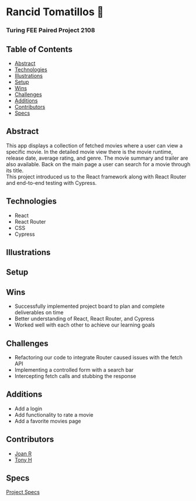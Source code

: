 # Rancid Tomatillos :tomato:

### Turing FEE Paired Project 2108

## Table of Contents
- [Abstract](#Abstract)
- [Technologies](#Technologies)
- [Illustrations](#Illustrations)
- [Setup](#Setup)
- [Wins](#Wins)
- [Challenges](#Challenges)
- [Additions](#Additions)
- [Contributors](#Contributors)
- [Specs](#Specs)

## Abstract
This app displays a collection of fetched movies where a user can view a specific movie.  In the detailed movie view there is the movie runtime, release date, average rating, and genre.  The movie summary and trailer are also available.  Back on the main page a user can search for a movie through its title.   
This project introduced us to the React framework along with React Router and end-to-end testing with Cypress.  

## Technologies
- React
- React Router
- CSS
- Cypress

## Illustrations

## Setup

## Wins
- Successfully implemented project board to plan and complete deliverables on time
- Better understanding of React, React Router, and Cypress
- Worked well with each other to achieve our learning goals

## Challenges
- Refactoring our code to integrate Router caused issues with the fetch API
- Implementing a controlled form with a search bar 
- Intercepting fetch calls and stubbing the response

## Additions
- Add a login
- Add functionality to rate a movie
- Add a favorite movies page

## Contributors
- [Joan R](https://github.com/raz-joan)
- [Tony H](https://github.com/tonydhsu)
## Specs
[Project Specs](https://frontend.turing.edu/projects/module-3/rancid-tomatillos-v3.html)
